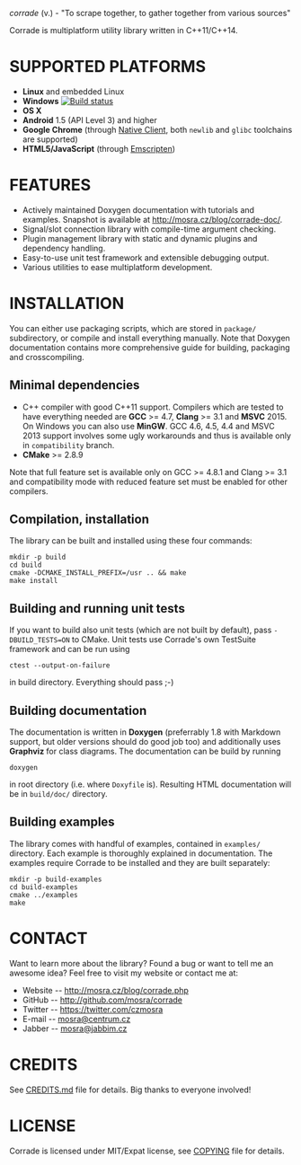 *corrade* (v.) - "To scrape together, to gather together from various sources"

Corrade is multiplatform utility library written in C++11/C++14.

SUPPORTED PLATFORMS
===================

*   **Linux** and embedded Linux
*   **Windows** [![Build status](https://ci.appveyor.com/api/projects/status/afjjlsgtk6jjxulp/branch/compatibility?svg=true)](https://ci.appveyor.com/project/mosra/corrade/branch/compatibility)
*   **OS X**
*   **Android** 1.5 (API Level 3) and higher
*   **Google Chrome** (through [Native Client](https://developers.google.com/native-client/),
    both `newlib` and `glibc` toolchains are supported)
*   **HTML5/JavaScript** (through [Emscripten](https://github.com/kripken/emscripten/wiki))

FEATURES
========

*   Actively maintained Doxygen documentation with tutorials and examples.
    Snapshot is available at http://mosra.cz/blog/corrade-doc/.
*   Signal/slot connection library with compile-time argument checking.
*   Plugin management library with static and dynamic plugins and dependency
    handling.
*   Easy-to-use unit test framework and extensible debugging output.
*   Various utilities to ease multiplatform development.

INSTALLATION
============

You can either use packaging scripts, which are stored in `package/`
subdirectory, or compile and install everything manually. Note that Doxygen
documentation contains more comprehensive guide for building, packaging and
crosscompiling.

Minimal dependencies
--------------------

-   C++ compiler with good C++11 support. Compilers which are tested to have
    everything needed are **GCC** >= 4.7, **Clang** >= 3.1 and **MSVC** 2015.
    On Windows you can also use **MinGW**. GCC 4.6, 4.5, 4.4 and MSVC 2013
    support involves some ugly workarounds and thus is available only in
    `compatibility` branch.
-   **CMake** >= 2.8.9

Note that full feature set is available only on GCC >= 4.8.1 and Clang >= 3.1
and compatibility mode with reduced feature set must be enabled for other
compilers.

Compilation, installation
-------------------------

The library can be built and installed using these four commands:

    mkdir -p build
    cd build
    cmake -DCMAKE_INSTALL_PREFIX=/usr .. && make
    make install

Building and running unit tests
-------------------------------

If you want to build also unit tests (which are not built by default), pass
`-DBUILD_TESTS=ON` to CMake. Unit tests use Corrade's own TestSuite framework
and can be run using

    ctest --output-on-failure

in build directory. Everything should pass ;-)

Building documentation
----------------------

The documentation is written in **Doxygen** (preferrably 1.8 with Markdown
support, but older versions should do good job too) and additionally uses
**Graphviz** for class diagrams. The documentation can be build by running

    doxygen

in root directory (i.e. where `Doxyfile` is). Resulting HTML documentation
will be in `build/doc/` directory.

Building examples
-----------------

The library comes with handful of examples, contained in `examples/`
directory. Each example is thoroughly explained in documentation. The examples
require Corrade to be installed and they are built separately:

    mkdir -p build-examples
    cd build-examples
    cmake ../examples
    make

CONTACT
=======

Want to learn more about the library? Found a bug or want to tell me an
awesome idea? Feel free to visit my website or contact me at:

*   Website -- http://mosra.cz/blog/corrade.php
*   GitHub -- http://github.com/mosra/corrade
*   Twitter -- https://twitter.com/czmosra
*   E-mail -- mosra@centrum.cz
*   Jabber -- mosra@jabbim.cz

CREDITS
=======

See [CREDITS.md](CREDITS.md) file for details. Big thanks to everyone involved!

LICENSE
=======

Corrade is licensed under MIT/Expat license, see [COPYING](COPYING) file for
details.
